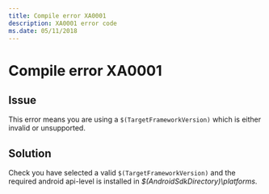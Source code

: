 ```yaml
---
title: Compile error XA0001
description: XA0001 error code
ms.date: 05/11/2018
---
```

# Compile error XA0001

## Issue

This error means you are using a `$(TargetFrameworkVersion)` which is either
invalid or unsupported.

## Solution

Check you have selected a valid `$(TargetFrameworkVersion)` and the required
android api-level is installed in *$(AndroidSdkDirectory)\\platforms*.